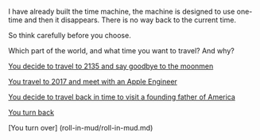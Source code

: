 I have already built the time machine, the machine is designed to use one-time and then it disappears.
There is no way back to the current time.

So think carefully before you choose.

Which part of the world, and what time you want to travel? And why?

[You decide to travel to 2135 and say goodbye to the moonmen](https://www.youtube.com/watch?v=TgqiSBxvdws)

[You travel to 2017 and meet with an Apple Engineer](https://www.youtube.com/watch?v=-XSC_UG5_kU)

[You decide to travel back in time to visit a founding father of America](https://www.youtube.com/watch?v=t0aX8Jy1tME)

[You turn back](../marshmallow.md)

[You turn over] (roll-in-mud/roll-in-mud.md)

